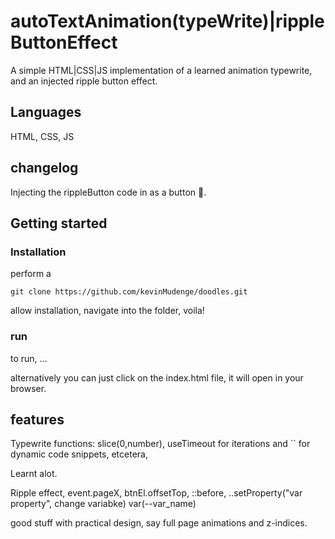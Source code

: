 # autoTextAnimation(typeWrite)|rippleButtonEffect
A simple HTML|CSS|JS implementation of a learned animation typewrite, and an injected ripple button effect.

## Languages

HTML, CSS, JS

## changelog

Injecting the rippleButton code in as a button 🙂.

## Getting started

### Installation

perform a

```git
git clone https://github.com/kevinMudenge/doodles.git

```

allow installation, navigate into the folder, voila!

### run

to run, ...

alternatively you can just click on the index.html file, it will open in your browser.

## features

Typewrite functions: slice(0,number), useTimeout for iterations and `` for dynamic code snippets, etcetera, 

Learnt alot.

Ripple effect, event.pageX, btnEl.offsetTop, ::before, ..setProperty("var property", change variabke) var(--var_name)

good stuff with practical design, say full page animations and z-indices.